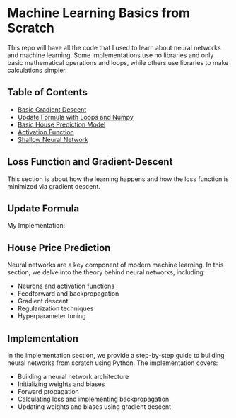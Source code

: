 # Machine Learning Basics from Scratch

This repo will have all the code that I used to learn about neural networks and machine learning. Some implementations use no libraries and only basic mathematical operations and loops, while others use libraries to make calculations simpler.

## Table of Contents

- [Basic Gradient Descent](#loss-function-and-gradient-descent)
- [Update Formula with Loops and Numpy](#update-formula)
- [Basic House Prediction Model](#house-price-prediction)
- [Activation Function](#neural-networks)
- [Shallow Neural Network](#implementation)




## Loss Function and Gradient-Descent

This section is about how the learning happens and how the loss function is minimized via gradient descent.

## Update Formula

My Implementation:




## House Price Prediction

Neural networks are a key component of modern machine learning. In this section, we delve into the theory behind neural networks, including:

- Neurons and activation functions
- Feedforward and backpropagation
- Gradient descent
- Regularization techniques
- Hyperparameter tuning

## Implementation

In the implementation section, we provide a step-by-step guide to building neural networks from scratch using Python. The implementation covers:

- Building a neural network architecture
- Initializing weights and biases
- Forward propagation
- Calculating loss and implementing backpropagation
- Updating weights and biases using gradient descent


